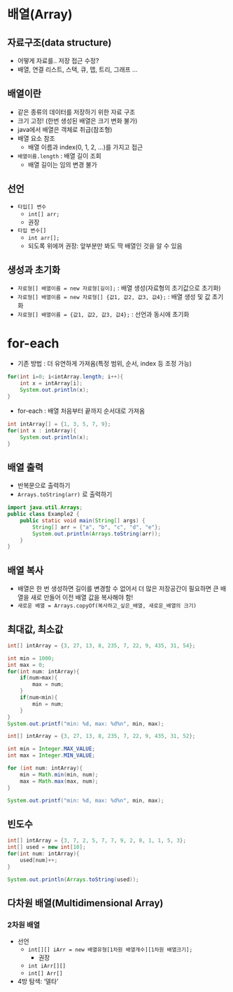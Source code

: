 # 배열(Array)

## 자료구조(data structure)

- 어떻게 자료를.. 저장 접근 수정?
- 배열, 연결 리스트, 스택, 큐, 맵, 트리, 그래프 …

## 배열이란

- 같은 종류의 데이터를 저장하기 위한 자료 구조
- 크기 고정! (한번 생성된 배열은 크기 변화 불가)
- java에서 배열은 객체로 취급(참조형)
- 배열 요소 참조
    - 배열 이름과 index(0, 1, 2, …)를 가지고 접근
- `배열이름.length` : 배열 길이 조회
    - 배열 길이는 임의 변경 불가
    

## 선언

- `타입[] 변수`
    - `int[] arr;`
    - 권장
- `타입 변수[]`
    - `int arr[];`
    - 되도록 위에꺼 권장: 앞부분만 봐도 딱 배열인 것을 알 수 있음
    

## 생성과 초기화

- `자료형[] 배열이름 = new 자료형[길이];` : 배열 생성(자료형의 초기값으로 초기화)
- `자료형[] 배열이름 = new 자료형[] {값1, 값2, 값3, 값4};` : 배열 생성 및 값 초기화
- `자료형[] 배열이름 = {값1, 값2, 값3, 값4};` : 선언과 동시에 초기화

# for-each

- 기존 방법 : 더 유연하게 가져옴(특정 범위, 순서, index 등 조정 가능)

```java
for(int i=0; i<intArray.length; i++){
	int x = intArray[i];
	System.out.println(x);
}
```

- for-each : 배열 처음부터 끝까지 순서대로 가져옴

```java
int intArray[] = {1, 3, 5, 7, 9};
for(int x : intArray){
	System.out.println(x);
}
```

## 배열 출력

- 반복문으로 출력하기
- `Arrays.toString(arr)` 로 출력하기

```java
import java.util.Arrays;
public class Example2 {
    public static void main(String[] args) {
        String[] arr = {"a", "b", "c", "d", "e"};
        System.out.println(Arrays.toString(arr));
    }
}
```

## 배열 복사

- 배열은 한 번 생성하면 길이를 변경할 수 없어서 더 많은 저장공간이 필요하면 큰 배열을 새로 만들어 이전 배열 값을 복사해야 함!
- `새로운 배열 = Arrays.copyOf(복사하고_싶은_배열, 새로운_배열의 크기)`

## 최대값, 최소값

```java
int[] intArray = {3, 27, 13, 8, 235, 7, 22, 9, 435, 31, 54};

int min = 1000;
int max = 0;
for(int num: intArray){
	if(num>max){
		max = num;
	}
	if(num<min){
		min = num;
	}
}
System.out.printf("min: %d, max: %d%n", min, max);
```

```java
int[] intArray = {3, 27, 13, 8, 235, 7, 22, 9, 435, 31, 52};

int min = Integer.MAX_VALUE;
int max = Integer.MIN_VALUE;

for (int num: intArray){
	min = Math.min(min, num);
	max = Math.max(max, num);
}

System.out.printf("min: %d, max: %d%n", min, max);
```

## 빈도수

```java
int[] intArray = {3, 7, 2, 5, 7, 7, 9, 2, 8, 1, 1, 5, 3};
int[] used = new int[10];
for(int num: intArray){
	used[num]++;
}

System.out.println(Arrays.toString(used));
```

## 다차원 배열(Multidimensional Array)

### 2차원 배열

- 선언
    - `int[][] iArr = new 배열유형[1차원 배열개수][1차원 배열크기];`
        - 권장
    - `int iArr[][]`
    - `int[] Arr[]`
- 4방 탐색: ‘델타’